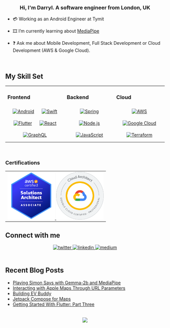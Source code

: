 ### <div align="center">Hi, I'm Darryl. A software engineer from London, UK</div>  

- 💳 Working as an Android Engineer at Tymit

- 🎞️ I’m currently learning about [MediaPipe](https://developers.google.com/mediapipe)

- ❓ Ask me about Mobile Development, Full Stack Development or Cloud Development (AWS & Google Cloud).
  
<br/>

## My Skill Set  
<table><tr><td valign="top">

### Frontend  
<div align="center">  
<a href="https://www.android.com/intl/en_in/" target="_blank"><img style="margin: 10px" src="https://profilinator.rishav.dev/skills-assets/android-original-wordmark.svg" alt="Android" height="50" /></a>  
<a href="https://developer.apple.com/swift/" target="_blank"><img style="margin: 10px" src="https://profilinator.rishav.dev/skills-assets/swift-original-wordmark.svg" alt="Swift" height="50" /></a>  
<a href="https://flutter.dev/" target="_blank"><img style="margin: 10px" src="https://profilinator.rishav.dev/skills-assets/flutterio-icon.svg" alt="Flutter" height="50" /></a>  
<a href="https://reactjs.org/" target="_blank"><img style="margin: 10px" src="https://profilinator.rishav.dev/skills-assets/react-original-wordmark.svg" alt="React" height="50" /></a>  
<a href="https://graphql.org/" target="_blank"><img style="margin: 10px" src="https://profilinator.rishav.dev/skills-assets/graphql.png" alt="GraphQL" height="50" /></a>  
</div>

</td>

<td valign="top">
  
### Backend  
<div align="center">  
<a href="https://docs.spring.io/spring-framework/docs/3.0.x/reference/expressions.html#:~:text=The%20Spring%20Expression%20Language%20(SpEL,and%20basic%20string%20templating%20functionality." target="_blank"><img style="margin: 10px" src="https://profilinator.rishav.dev/skills-assets/springio-icon.svg" alt="Spring" height="50" /></a>  
<a href="https://nodejs.org/" target="_blank"><img style="margin: 10px" src="https://profilinator.rishav.dev/skills-assets/nodejs-original-wordmark.svg" alt="Node.js" height="50" /></a>  
<a href="https://www.javascript.com/" target="_blank"><img style="margin: 10px" src="https://profilinator.rishav.dev/skills-assets/javascript-original.svg" alt="JavaScript" height="50" /></a>  
</div>

</td>

<td valign="top">
  
### Cloud 
<div align="center">  
<a href="https://aws.amazon.com/" target="_blank"><img style="margin: 10px" src="https://profilinator.rishav.dev/skills-assets/amazonwebservices-original-wordmark.svg" alt="AWS" height="50" /></a>  
<a href="https://cloud.google.com/" target="_blank"><img style="margin: 10px" src="https://upload.wikimedia.org/wikipedia/commons/5/51/Google_Cloud_logo.svg" alt="Google Cloud" height="50" /></a>  
<a href="https://www.terraform.io/" target="_blank"><img style="margin: 10px" src="https://profilinator.rishav.dev/skills-assets/terraformio-icon.svg" alt="Terraform" height="50" /></a>
</div>
</td></tr></table>

<br/>

### Certifications

<table><tr><td>
<a href="https://www.credly.com/badges/0fcc89e7-82ea-495a-a827-f141ce9a9416" target="_blank"> <img src="/aws-certified-solutions-architect-associate.png" alt="AWS" height="150"/> </a>
<a href="https://www.credly.com/earner/earned/badge/d2233a2a-4704-44d2-b231-d73a9b5652d7" target="_blank"> <img src="/google-cloud-architect-professional.png" alt="Google Cloud" height="150"/> </a>
</td></tr></table>

## Connect with me  
<div align="center">
<a href="https://twitter.com/darryl_bayliss" target="_blank">
<img src=https://img.shields.io/badge/twitter-%2300acee.svg?&style=for-the-badge&logo=twitter&logoColor=white alt=twitter style="margin-bottom: 5px;" />
</a>
<a href="https://linkedin.com/in/darrylbayliss" target="_blank">
<img src=https://img.shields.io/badge/linkedin-%231E77B5.svg?&style=for-the-badge&logo=linkedin&logoColor=white alt=linkedin style="margin-bottom: 5px;" />
</a>
<a href="https://medium.com/@darrylbayliss" target="_blank">
<img src=https://img.shields.io/badge/medium-%23292929.svg?&style=for-the-badge&logo=medium&logoColor=white alt=medium style="margin-bottom: 5px;" />
</a>  
</div>  
  

<br/>  

## Recent Blog Posts  
<!-- BLOG-POST-LIST:START -->
- [Playing Simon Says with Gemma-2b and MediaPipe](https://darrylbayliss.net/playing-simon-says-with-gemma-and-mediapipe/)
- [Interacting with Apple Maps Through URL Parameters](https://darrylbayliss.net/interacting-with-apple-maps-through-url-parameters/)
- [Building EV Buddy](https://darrylbayliss.net/building-ev-buddy/)
- [Jetpack Compose for Maps](https://darrylbayliss.net/jetpack-compose-for-maps/)
- [Getting Started With Flutter: Part Three](https://darrylbayliss.net/getting-started-with-flutter-part-three/)
<!-- BLOG-POST-LIST:END -->  

<br/>  
  
<div align="center">
            <a href="https://ko-fi.com/darrylbayliss" target="_blank" style="display: inline-block;">
                <img
                    src="https://img.shields.io/badge/Donate-Ko--fi-F16061.svg?style=flat-square&logo=ko-fi" 
                    align="center"
                />
            </a></div>
<br />
